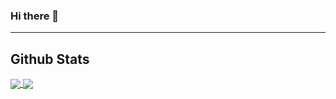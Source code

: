 ### Hi there 👋
---
## Github Stats  

<!--  original code. [ ](https://github.com/anuraghazra/github-readme-stats#deploy-on-your-own-vercel-instance) -->

<!-- [![junhoKim-iib's GitHub stats](https://github-readme-stats.vercel.app/api?username=junhoKim-iib&count_private=true&theme=transparent)](https://github.com/junhoKim-iib/github-readme-stats)
[![Top Langs](https://github-readme-stats.vercel.app/api/top-langs/?username=junhoKim-iib&layout=compact)](https://github.com/junhoKim-iib/github-readme-stats)

 -->


<a href="https://github.com/junhoKim-iib/github-readme-stats">
  <img align="center" src="https://github-readme-stats.vercel.app/api?username=junhoKim-iib&count_private=true&theme=transparent" />
</a>
<a href="https://github.com/junhoKim-iib/github-readme-stats">
  <img align="center" src="https://github-readme-stats.vercel.app/api/top-langs/?username=junhoKim-iib&layout=compact" />
</a>



<!--
**junhoKim-iib/junhoKim-iib** is a ✨ _special_ ✨ repository because its `README.md` (this file) appears on your GitHub profile.

Here are some ideas to get you started:

- 🔭 I’m currently working on ...
- 🌱 I’m currently learning ...
- 👯 I’m looking to collaborate on ...
- 🤔 I’m looking for help with ...
- 💬 Ask me about ...
- 📫 How to reach me: ...
- 😄 Pronouns: ...
- ⚡ Fun fact: ...
-->

